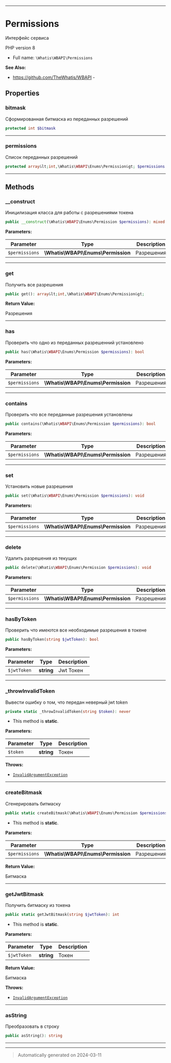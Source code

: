 ***

# Permissions

Интерфейс сервиса

PHP version 8

* Full name: `\Whatis\WBAPI\Permissions`

**See Also:**

* https://github.com/TheWhatis/WBAPI - 



## Properties


### bitmask

Сформированная битмаска из
переданных разрешений

```php
protected int $bitmask
```






***

### permissions

Список переданных разрешений

```php
protected array&lt;int,\Whatis\WBAPI\Enums\Permission&gt; $permissions
```






***

## Methods


### __construct

Иницилизация класса для
работы с разрешениями
токена

```php
public __construct(\Whatis\WBAPI\Enums\Permission $permissions): mixed
```








**Parameters:**

| Parameter | Type | Description |
|-----------|------|-------------|
| `$permissions` | **\Whatis\WBAPI\Enums\Permission** | Разрешения |





***

### get

Получить все разрешения

```php
public get(): array&lt;int,\Whatis\WBAPI\Enums\Permission&gt;
```









**Return Value:**

Разрешения




***

### has

Проверить что одно из переданных
разрешенний установлено

```php
public has(\Whatis\WBAPI\Enums\Permission $permissions): bool
```








**Parameters:**

| Parameter | Type | Description |
|-----------|------|-------------|
| `$permissions` | **\Whatis\WBAPI\Enums\Permission** | Разрешения |





***

### contains

Проверить что все переданные
разрешения установлены

```php
public contains(\Whatis\WBAPI\Enums\Permission $permissions): bool
```








**Parameters:**

| Parameter | Type | Description |
|-----------|------|-------------|
| `$permissions` | **\Whatis\WBAPI\Enums\Permission** | Разрешения |





***

### set

Установить новые разрешения

```php
public set(\Whatis\WBAPI\Enums\Permission $permissions): void
```








**Parameters:**

| Parameter | Type | Description |
|-----------|------|-------------|
| `$permissions` | **\Whatis\WBAPI\Enums\Permission** | Разрешения |





***

### delete

Удалить разрешения из текущих

```php
public delete(\Whatis\WBAPI\Enums\Permission $permissions): void
```








**Parameters:**

| Parameter | Type | Description |
|-----------|------|-------------|
| `$permissions` | **\Whatis\WBAPI\Enums\Permission** | Разрешения |





***

### hasByToken

Проверить что имеются
все необходимые разрешения
в токене

```php
public hasByToken(string $jwtToken): bool
```








**Parameters:**

| Parameter | Type | Description |
|-----------|------|-------------|
| `$jwtToken` | **string** | Jwt Токен |





***

### _throwInvalidToken

Вывести ошибку о том, что передан
неверный jwt token

```php
private static _throwInvalidToken(string $token): never
```



* This method is **static**.




**Parameters:**

| Parameter | Type | Description |
|-----------|------|-------------|
| `$token` | **string** | Токен |




**Throws:**

- [`InvalidArgumentException`](../../InvalidArgumentException.md)



***

### createBitmask

Сгенерировать битмаску

```php
public static createBitmask(\Whatis\WBAPI\Enums\Permission $permissions): int
```



* This method is **static**.




**Parameters:**

| Parameter | Type | Description |
|-----------|------|-------------|
| `$permissions` | **\Whatis\WBAPI\Enums\Permission** | Разрешения |


**Return Value:**

Битмаска




***

### getJwtBitmask

Получить битмаску из токена

```php
public static getJwtBitmask(string $jwtToken): int
```



* This method is **static**.




**Parameters:**

| Parameter | Type | Description |
|-----------|------|-------------|
| `$jwtToken` | **string** | Токен |


**Return Value:**

Битмаска



**Throws:**

- [`InvalidArgumentException`](../../InvalidArgumentException.md)



***

### asString

Преобразовать в строку

```php
public asString(): string
```












***


***
> Automatically generated on 2024-03-11

